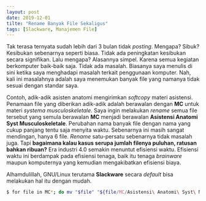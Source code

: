 ```yaml
---
layout: post
date: 2019-12-01
tilte: "Rename Banyak File Sekaligus"
tags: [Slackware, Manajemen File]
---
```


Tak terasa ternyata sudah lebih dari 3 bulan tidak _posting_. Mengapa? Sibuk? Kesibukan sebenarnya seperti biasa. Tidak ada peningkatan kesibukan secara signifikan. Lalu mengapa? Alasannya simpel. Karena semua kegiatan berkomputer baik-baik saja. Tidak ada masalah. Biasanya saya menulis di sini ketika saya menghadapi masalah terkait penggunaan komputer. Nah, kali ini masalahnya adalah saya menemukan banyak file yang namanya tidak sesuai dengan standar saya. 

Contoh, adik-adik asisten anatomi mengirimkan _softcopy_ materi asistensi. Penamaan file yang diberikan adik-adik adalah berawalan dengan **MC** untuk materi _systema musculoskeletale_. Saya ingin melakukan _rename_ semua file tersebut yang semula berawalan **MC** menjadi berawalan **Asistensi Anatomi Syst Musculoskeletale**. Perubahan nama banyak file dengan nama yang cukup panjang tentu saja menyita waktu. Sebenarnya ini masih sangat mendingan, hanya 6 file. _Rename_ satu-persatu sebenarnya tidak masalah juga. Tapi **bagaimana kalau kasus serupa jumlah filenya puluhan, ratusan bahkan ribuan?** Era industri 4.0 semakin menuntut efisiensi waktu. Efisiensi waktu ini berdampak pada efisiensi tenaga, baik itu tenaga _brainware_ maupun komputernya yang kemudian mengakibatkan efisiensi biaya. 

Alhamdulillah, GNU/Linux terutama **Slackware** secara _default_ bisa melakukan hal itu dengan mudah.

```bash
$ for file in MC*; do mv "$file" "${file/MC/Asistensi\ Anatomi\ Syst\ Musculoskeletale}"; done
```
